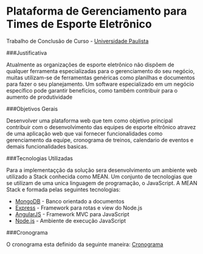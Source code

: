 # Plataforma de Gerenciamento para Times de Esporte Eletrônico

Trabalho de Conclusão de Curso - [Universidade Paulista](http://www.unip.br/default.asp)

###Justificativa

Atualmente as organizações de esporte eletrônico não dispõem de qualquer ferramenta especializadas para o gerenciamento do seu negócio, muitas utilizam-se de ferramentas genéricas como planilhas e documentos para fazer o seu planejamento. Um software especializado em um negócio específico pode garantir benefícios, como também contribuir para o aumento de produtividade

###Objetivos Gerais

Desenvolver uma plataforma web que tem como objetivo principal contribuir com o desenvolvimento das equipes de esporte eltrônico atravez de uma aplicação web que vai fornecer funcionalidades como gerenciamento da equipe, cronograma de treinos, calendario de eventos e demais funcionalidades basicas.

###Tecnologias Utilizadas

Para a implementaçção da solução sera desenvolvimento um ambiente web utilizado a Stack conhecida como MEAN. Um conjunto de tecnologias que se utilizam de uma unica linguagem de programação, o JavaScript. A MEAN Stack e formada pelas seguintes tecnologias:

* [MongoDB](http://www.mongodb.org/) - Banco orientado a documentos
* [Express](http://expressjs.com/) - Framework para rotas e view do Node.js
* [AngularJS](http://angularjs.org/) - Framework MVC para JavaScript
* [Node.js](http://nodejs.org/) - Ambiente de execução JavaScript

###Cronograma

O cronograma esta definido da seguinte maneira: [Cronograma](https://github.com/rafaelvicio/TCC-CC/blob/master/cronograma.md)
